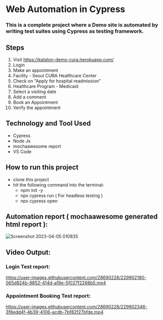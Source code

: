 # Web Automation in Cypress
### This is a complete project where a Demo site  is automated by writing test suites using Cypress as testing framework.

## Steps
1. Visit https://katalon-demo-cura.herokuapp.com/
2. Login
3. Make an appointment
4. Facility - Seoul CURA Healthcare Center
5. Check on "Apply for hospital readmission"
6. Healthcare Program - Medicaid
7. Select a visiting date
8. Add a comment
7. Book an Appointment
8. Verify the appointment

## Technology and Tool Used

- Cypress
- Node Js
- mochaawesome report
- VS Code

## How to run this project
- clone this project
- hit the following command into the terminal:
   - npm init -y
   - npx cypress run  ( For headless testing )
   - npx cypress open
   
   
## Automation report ( mochaawesome generated html report ):


![Screenshot 2023-04-05 010835](https://user-images.githubusercontent.com/28690228/229901763-036b15ff-df4a-4e4e-81a6-f325c418f73c.png)


## Video Output: 

### Login Test report:


https://user-images.githubusercontent.com/28690228/229902180-065d824b-9852-414d-a19e-5f027f2268b5.mp4


### Appointment Booking Test report:





https://user-images.githubusercontent.com/28690228/229902346-3f8edd4f-4b39-4106-acdb-7bf82f27bfde.mp4








